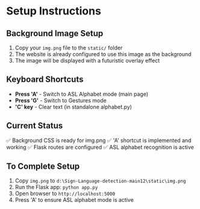 # Setup Instructions

## Background Image Setup
1. Copy your `img.png` file to the `static/` folder
2. The website is already configured to use this image as the background
3. The image will be displayed with a futuristic overlay effect

## Keyboard Shortcuts
- **Press 'A'** - Switch to ASL Alphabet mode (main page)
- **Press 'G'** - Switch to Gestures mode
- **'C' key** - Clear text (in standalone alphabet.py)

## Current Status
✅ Background CSS is ready for img.png
✅ 'A' shortcut is implemented and working
✅ Flask routes are configured
✅ ASL alphabet recognition is active

## To Complete Setup
1. Copy `img.png` to `d:\Sign-Language-detection-main12\static\img.png`
2. Run the Flask app: `python app.py`
3. Open browser to `http://localhost:5000`
4. Press 'A' to ensure ASL alphabet mode is active